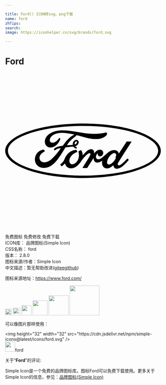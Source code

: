```yaml
---

title: Ford() ICON转svg、png下载
name: ford
zhTips: 
search: 
image: https://iconhelper.cn/svg/brands/ford.svg

---
```


# Ford  <small style="font-size: 60%;font-weight: 100"></small>

<div id="svg" class="svg-wrap">
<svg role="img" viewBox="0 0 24 24" xmlns="http://www.w3.org/2000/svg"><title>Ford icon</title><path d="M11.996 7.825C5.376 7.825 0 9.696 0 12c0 2.313 5.375 4.175 12.004 4.175C18.634 16.175 24 14.313 24 12c0-2.304-5.367-4.175-12.004-4.175zm.008.362c6.391 0 11.581 1.712 11.581 3.813 0 2.11-5.19 3.813-11.58 3.813C5.604 15.813.423 14.11.423 12c0-2.1 5.181-3.813 11.58-3.813zm-3.14.684c-.17 0-.342.008-.514.022-1.139.097-2.233.741-2.233 1.721 0 .495.353.9.9.883.645-.018 1.174-.539 1.448-1.183.097-.238-.097-.344-.185-.203-.16.256-.398.45-.645.574-.3.141-.626.106-.724-.141-.132-.353.15-.865.804-1.113.944-.344 1.924-.114 2.877.062.009 0 .062.027.018.053-.168.088-.336.168-.6.389-.186.167-.433.38-.618.609-.186.23-.318.432-.495.662-.026.035-.052.035-.052.035-.433.07-.848.124-1.236.388-.08.053-.106.16-.062.23s.141.08.212.026c.238-.185.485-.265.768-.273.008 0 .017 0 .017.008.01 0 .01.01 0 .018-.423.592-.53.724-.847 1.086a9.206 9.206 0 0 1-.503.512c-.724.67-1.5.662-1.783.238-.168-.256-.141-.52-.035-.741.14-.274.405-.468.635-.583.088-.044.115-.15.027-.247-.053-.07-.186-.08-.283-.062a1.515 1.515 0 0 0-1.165 1.624c.07.742.68 1.174 1.377 1.165.547-.008 1.068-.176 1.686-.803.582-.6 1.12-1.483 1.615-2.304.018-.026.027-.044.106-.053.31-.035.777-.079 1.068-.097.062-.008.08-.009.106.027.07.097.194.176.283.23.053.026.07.035.105.035.045 0 .08-.018.097-.045.036-.035.045-.079.027-.105-.018-.036-.22-.15-.23-.195-.008-.026.027-.035.027-.035a.656.656 0 0 0 .406-.327c.097-.185.106-.423-.062-.556-.15-.123-.37-.097-.556.062a.677.677 0 0 0-.212.592c.01.035 0 .053-.044.053-.273.017-.538.026-.83.044-.026 0-.026-.01-.017-.027.335-.582.838-.997 1.394-1.412.036-.027.027-.08.027-.124 1.006.22 1.977.627 3.019.618.423 0 .838-.062 1.235-.282.345-.194.486-.362.495-.547.008-.124-.08-.203-.203-.177-1.05.247-2.057.238-3.107.115-1.198-.147-2.347-.45-3.539-.446zm6.83.384c0 .009.009.009.009.017 0-.008-.009-.017-.009-.017zm-4.72 1.308c.025 0 .048.008.068.025.053.044.027.167-.026.247a.416.416 0 0 1-.256.185c-.018.01-.035 0-.044-.044a.419.419 0 0 1 .132-.362.194.194 0 0 1 .126-.051zm7.818.016c-.044 0-.07.009-.097.053-.07.141-.97 1.483-1.139 1.748-.026.044-.061.035-.07-.01-.018-.158-.15-.335-.362-.414a.913.913 0 0 0-.486-.053c-.29.035-.556.194-.785.37-.353.265-.653.61-1.042.866-.211.14-.503.256-.697.08-.177-.16-.159-.522.115-.804.026-.027.062-.009.053.018a.36.36 0 0 0 .106.344c.114.106.282.115.432.044a.571.571 0 0 0 .3-.433.49.49 0 0 0-.45-.556c-.22-.017-.441.062-.644.239a1.14 1.14 0 0 0-.256.282c-.018.035-.053.035-.053-.009.009-.362-.141-.573-.442-.582-.238-.01-.485.123-.68.273a5.704 5.704 0 0 0-.6.618c-.026.027-.043.027-.052-.026a1.343 1.343 0 0 0-.177-.645c-.044-.061-.124-.088-.194-.044-.035.018-.141.07-.23.133-.044.035-.053.08-.035.14.106.363.088.778-.062 1.122-.132.318-.397.609-.706.706-.203.062-.415.035-.547-.15-.177-.247-.106-.68.159-1.042.238-.317.574-.52.918-.644.044-.018.044-.044.035-.08a1.737 1.737 0 0 0-.062-.167c-.035-.08-.114-.097-.23-.088a1.923 1.923 0 0 0-.688.23c-.573.308-.865.908-.997 1.226-.062.15-.115.247-.177.335-.088.115-.203.221-.414.406-.018.018-.036.053-.018.089a.995.995 0 0 0 .159.212c.035.017.07-.01.088-.018a2.07 2.07 0 0 0 .406-.362c.027-.035.062-.018.08.035a.91.91 0 0 0 .573.618c.53.177 1.077-.08 1.492-.53.265-.282.362-.467.459-.59.168-.213.512-.69.91-.99.15-.114.317-.194.405-.14.07.044.097.15-.018.352-.406.75-1.015 1.625-1.12 1.845-.018.036 0 .062.035.062h.618c.035 0 .044-.018.061-.035.318-.495.61-.962.927-1.448.018-.026.036-.009.036.009a.925.925 0 0 0 .097.37.551.551 0 0 0 .476.265.9.9 0 0 0 .389-.079c.132-.053.238-.115.317-.168.045-.035.053.027.053.027-.07.388.018.856.406 1.041.468.23.98-.097 1.271-.38.027-.026.062-.026.062.036a.509.509 0 0 0 .15.335c.247.248.742.15 1.245-.238.318-.247.653-.6.953-.962.009-.018.018-.035 0-.062-.044-.044-.115-.106-.159-.15-.017-.017-.053-.009-.07 0-.31.291-.592.636-.989.91-.132.097-.353.167-.45.044-.035-.053-.035-.124 0-.212.132-.31 1.995-3.151 2.092-3.32.017-.026 0-.052-.035-.052zm-1.962 1.78c.048 0 .094.01.135.03.23.105.159.37.053.582-.009.018-.009.026-.009.044s.036.044.062.053c.009 0 .018.009 0 .035-.08.168-.15.265-.247.415a1.674 1.674 0 0 1-.318.344c-.185.16-.45.327-.662.212-.097-.053-.141-.185-.132-.291.008-.309.14-.618.388-.927.251-.308.52-.494.73-.496z"/></svg>
</div>
<detail full-name='ford'></detail>

<div class="detail-page">
<p>
<span><span class="badge-success badge">免费图标</span> <span class="badge-success badge">免费修改</span>  <span class="badge-success badge">免费下载</span> </span>
<br/>
<span>
ICON库：
<span class="badge-secondary badge">品牌图标(Simple Icon)</span> 
</span>
<br/>
<span>
CSS名称：
<span class="badge-secondary badge">ford</span> 
</span>

<br/>
<span>
版本：
<span class="badge-secondary badge">2.8.0</span> 
</span>
<br/>
<span>图标来源/作者：<span class="badge-light badge">Simple Icon</span></span> 
<br/>
<span class="zh-detail">中文描述：暂无<span class="help-link"><span>帮助改进</span>(<a href="https://gitee.com/liuwave/icon-helper/edit/master/json/brands/ford.json" target="_blank" rel="noopener noreferrer">gitee</a><a href="https://github.com/liuwave/icon-helper/edit/master/json/brands/ford.json" target="_blank" rel="noopener noreferrer">github</a></span>)</span><br/>
</p>
</div><div class="description description alert alert-light"><p>图标来源地址：<a href="https://www.ford.com/" target="_blank" rel="noopener noreferrer">https://www.ford.com/</a></p></div>
<div class="alert alert-dark">
<img height="21" width="21" src="https://cdn.jsdelivr.net/npm/simple-icons@latest/icons/ford.svg" />
<img height="24" width="24" src="https://cdn.jsdelivr.net/npm/simple-icons@latest/icons/ford.svg" />
<img height="32" width="32" src="https://cdn.jsdelivr.net/npm/simple-icons@latest/icons/ford.svg" />
<img height="48" width="48" src="https://cdn.jsdelivr.net/npm/simple-icons@latest/icons/ford.svg" />
<img height="64" width="64" src="https://cdn.jsdelivr.net/npm/simple-icons@latest/icons/ford.svg" />
<img height="96" width="96" src="https://cdn.jsdelivr.net/npm/simple-icons@latest/icons/ford.svg" />

</div>
<div>
  <p>可以像图片那样使用：    
  </p>
  <div class="alert alert-primary" style="font-size: 14px">
    &lt;img height="32" width="32" src="https://cdn.jsdelivr.net/npm/simple-icons@latest/icons/ford.svg" /&gt;
    <copy-btn content='<img height="32" width="32" src="https://cdn.jsdelivr.net/npm/simple-icons@latest/icons/ford.svg" />'></copy-btn>
  </div>
  <div class="alert alert-secondary">
    <img height="32" width="32" src="https://cdn.jsdelivr.net/npm/simple-icons@latest/icons/ford.svg" />ford
    <copy-btn content="ford" btn-title="复制图标名称"></copy-btn>
  </div>
</div>
<div class="icon-detail__container">
<p>关于“<b>Ford</b>”的评论:</p>
</div>
<Vssue title="关于“Ford”的评论" />
<div><p>Simple Icon是一个免费的品牌图标库。图标Ford可以免费下载使用。更多关于  Simple Icon的信息，参见：<a target="_blank" href="https://iconhelper.cn/brands.html">品牌图标(Simple Icon)</a>
</p></div>
